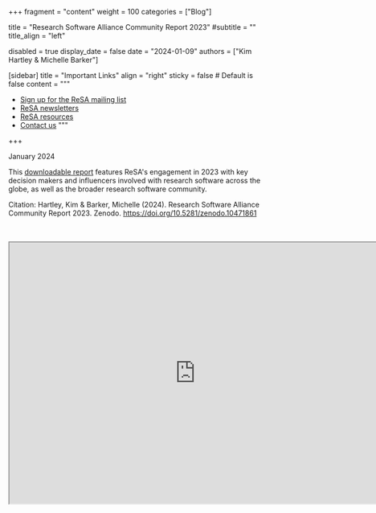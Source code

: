 +++
fragment = "content"
weight = 100
categories = ["Blog"]

title = "Research Software Alliance Community Report 2023"
#subtitle = ""
title_align = "left"

disabled = true
display_date = false
date = "2024-01-09"
authors = ["Kim Hartley & Michelle Barker"]

[sidebar]
  title = "Important Links"
  align = "right"
  sticky = false # Default is false
  content = """
  * [Sign up for the ReSA mailing list](https://landing.mailerlite.com/webforms/landing/i5e1h2)
  * [ReSA newsletters](/news)
  * [ReSA resources](/resa-resources)
  * [Contact us](/contact)
  """

+++

January 2024


This [downloadable report](https://zenodo.org/records/10471861) features ReSA's engagement in 2023 with key decision makers and influencers involved with research software across the globe, as well as the broader research software community.

Citation: Hartley, Kim & Barker, Michelle (2024). Research Software Alliance Community Report 2023. Zenodo. https://doi.org/10.5281/zenodo.10471861

<br/>
<br/>
<iframe src="https://drive.google.com/file/d/1rIGNZMe3d6VxnlgqVPU5Zc61ODDLaJnE/view?usp=drive_link" width="740" height="520" allow="autoplay"></iframe>

